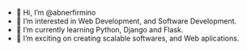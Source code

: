 - 👋 Hi, I’m @abnerfirmino
- 👀 I’m interested in Web Development, and Software Development.
- 🌱 I’m currently learning Python, Django and Flask.
- 💞️ I’m exciting on creating scalable softwares, and Web aplications.

<!---
abnerfirmino/abnerfirmino is a ✨ special ✨ repository because its `README.md` (this file) appears on your GitHub profile.
You can click the Preview link to take a look at your changes.
--->
